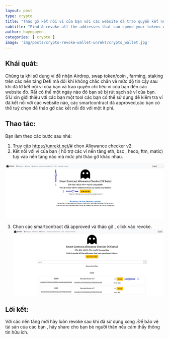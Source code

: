 ```yaml
---
layout: post
type: crypto
title: "Tháo gỡ kết nối ví của bạn với các website đã trao quyền kết nối hoặc chi tiêu với Unrekt"
subtitle: "Find & revoke all the addresses that can spend your tokens with Unrekt"
author: huynguyen
categories: [ crypto ]
image: 'img/posts/crypto-revoke-wallet-unrekt/crypto_wallet.jpg'
---
```


## Khái quát:
Chúng ta khi sử dụng ví để nhận Airdrop, swap token/coin , farming, staking trên các nền tảng Defi mà đôi khi không chắc chắn về mức độ tin cậy sau khi đã lỡ kết nối ví của bạn và trao quyền chi tiêu ví của bạn đến các website đó. Rất có thể một ngày nào đó bạn sẽ bị rút sạch sẽ ví của bạn. S1J xin giới thiệu với các bạn một tool các bạn có thể sử dụng để kiểm tra ví đã kết nối với các website nào, các smartcontract đã approved,các bạn có thể tuỳ chọn để tháo gỡ  các kết nối đó với một ít phí.

## Thao tác:
Bạn làm theo các bước sau nhé:
1. Truy cập https://unrekt.net/#  chọn Allowance checker v2.
2. Kết nối với ví của bạn ( hỗ trợ các ví nền tảng  eth, bsc , heco, ftm, matic) tuỳ vào nền tảng nào mà mức phí tháo gỡ khác nhau.

![unrekt_1](/img/posts/crypto-revoke-wallet-unrekt/unrekt_1.jpg)

3. Chọn các smartcontract đã approved và tháo gỡ , click vào revoke.
![unrekt_2](/img/posts/crypto-revoke-wallet-unrekt/unrekt_2.jpg)

## Lời kết:
Với các nền tảng mới hãy luôn revoke sau khi đã sử dụng xong .Để bảo vệ tài sản của các bạn , hãy share cho bạn bè người thân nếu cảm thấy thông tin hữu ích.